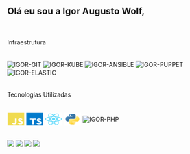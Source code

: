 ## Olá eu sou a Igor Augusto Wolf,

<div style="display: inline_block"><br><br>Infraestrutura<br><br><br>
  
  <img align="center" alt="IGOR-GIT" height="30" width="40" src="https://raw.githubusercontent.com/jmnote/z-icons/master/svg/git.svg">
  <img align="center" alt="IGOR-KUBE" height="30" width="40" src="https://raw.githubusercontent.com/jmnote/z-icons/master/svg/kubernetes.svg">
  <img align="center" alt="IGOR-ANSIBLE" height="30" width="40" src="https://www.svgrepo.com/show/305708/ansible.svg">
  <img align="center" alt="IGOR-PUPPET" height="30" width="40" src="https://www.svgrepo.com/show/354226/puppet.svg">
  <img align="center" alt="IGOR-ELASTIC" height="30" width="40" src="https://www.svgrepo.com/show/349350/elastic.svg">
  

</div>

<div style="display: inline_block"><br><br>Tecnologias Utilizadas<br><br><br>
  
  <img align="center" alt="IGOR-Js" height="30" width="40" src="https://raw.githubusercontent.com/devicons/devicon/master/icons/javascript/javascript-plain.svg">
  <img align="center" alt="IGOR-Ts" height="30" width="40" src="https://raw.githubusercontent.com/devicons/devicon/master/icons/typescript/typescript-plain.svg">
  <img align="center" alt="IGOR-React" height="30" width="40" src="https://raw.githubusercontent.com/devicons/devicon/master/icons/react/react-original.svg">
  <img align="center" alt="IGOR-Python" height="30" width="40" src="https://raw.githubusercontent.com/devicons/devicon/master/icons/python/python-original.svg">
  <img align="center" alt="IGOR-PHP" height="30" width="40" src="https://raw.githubusercontent.com/jmnote/z-icons/master/svg/php.svg">  

</div><br><br>

<div> 
  <a href="https://instagram.com/igao_wolf" target="_blank"><img src="https://img.shields.io/badge/-Instagram-%23E4405F?style=for-the-badge&logo=instagram&logoColor=white" target="_blank"></a>
 	<a href="https://www.twitch.tv/alzzy003" target="_blank"><img src="https://img.shields.io/badge/Twitch-9146FF?style=for-the-badge&logo=twitch&logoColor=white" target="_blank"></a>
  <a href = "mailto:igaowolf@gmail.com"><img src="https://img.shields.io/badge/-Gmail-%23333?style=for-the-badge&logo=gmail&logoColor=white" target="_blank"></a>
  <a href="https://www.linkedin.com/in/igao-wolf/" target="_blank"><img src="https://img.shields.io/badge/-LinkedIn-%230077B5?style=for-the-badge&logo=linkedin&logoColor=white" target="_blank"></a> 
  
</div>
